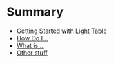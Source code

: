 # Summary

* [Getting Started with Light Table](start.md)
* [How Do I...](how.md)
* [What is...](what.md)
* [Other stuff](other.md)
